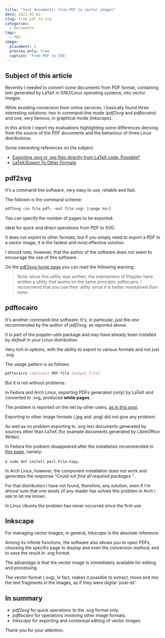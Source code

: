 ```yaml
---
title: "Text documents: from PDF to vector images"
date: 2022-05-02
slug: from_pdf_to_svg
categories:
  - Documents
tags:
  - PDF
image:
  placement: 3
  preview_only: true
  caption: 'From PDF to SVG'
---
```




## Subject of this article

Recently I needed to convert some documents from PDF format, containing text generated by LaTeX in GNU/Linux operating systems, into vector images.

While avoiding conversion from online services, I basically found three interesting solutions: two in command-line mode (_pdf2svg_ and _pdftocairo_) and one, very famous, in graphical mode (_Inkscape_).

In this article I report my evaluations highlighting some differences deriving from the source of the PDF documents and the behaviour of three Linux distributions.

Some interesting references on the subject: 
- [Exporting .png or .jpg files directly from LaTeX code. Possible?](https://tex.stackexchange.com/questions/222870/exporting-png-or-jpg-files-directly-from-latex-code-possible)
-  [LaTeX/Export To Other Formats](https://en.wikibooks.org/wiki/LaTeX/Export_To_Other_Formats#Convert_to_image_formats)

## pdf2svg

It's  a command line software, very easy to use, reliable and fast.

The followin is the command scheme: 

```bash
pdf2svg <in file.pdf> <out file.svg> [<page no>]
```

You can specify the number of pages to be exported.

Ideal for quick and direct operations from PDF to SVG.

It does not export to other formats, but if you simply need to export a PDF to a vector image, it is the fastest and most effective solution.



I should note, however, that the author of the software does not seem to encourage the use of this software.

On the [pdf2svg home page](http://cityinthesky.co.uk/opensource/pdf2svg/) you can read the following warning:


>Note: since this utility was written, the maintainers of Poppler have written a utility that works on the same principle: pdftocairo. I recommend that you use their utility since it is better maintained than mine.


## pdftocairo

It's another command-line software. It's, in particular, just the one recommended by the author of _pdf2svg_, as reported above.

It is part of the *poppler-utils* package and may have already been installed by _default_ in your Linux distribution.

Very rich in options, with the ability to export to various formats and not just _.svg_.

The usage pattern is as follows:

```bash
pdftocairo [options] PDF-file [output-file]
```

But it is not without problems.

In Fedora and Arch Linux, exporting PDFs generated (only) by LaTeX and converted to .svg, produced **white pages**.

The problem is reported on the net by other users, [as in this post](https://gitlab.freedesktop.org/poppler/poppler/-/issues/226).

Exporting to other image formats (.jpg and .png) did not give any problem.

As well as no problem exporting to .svg text documents generated by sources other than LaTeX (for example documents generated by LibreOffice Writer).

In Fedora the problem disappeared after the installation recommended in [this page](https://tug.org/pipermail/tex-live/2021-January/046403.html), namely:

`$ sudo dnf install perl-File-Copy`.

In Arch Linux, however, the component installation does not work and generates the response *"Could not find all required packages "*.

For that distribution I have not found, therefore, any solution, even if I'm almost sure that one exists (if any reader has solved this problem in Arch I ask to let me know).

In Linux Ubuntu the problem has never occurred since the first use.



## Inkscape

For managing vector images, in general, _Inkscape_ is the absolute reference.

Among its infinite functions, the software also allows you to open PDFs, choosing the specific page to display and even the conversion method, and to save the result in .svg format.

The advantage is that the vector image is immediately available for editing and processing.



The vector format (.svg), in fact, makes it possible to extract, move and mix the text fragments in the images, as if they were digital 'post-its'.

## In summary

- _pdf2svg_ for quick operations to the .svg format only.
- _pdftocairo_ for operations involving other image formats.
- _Inkscape_ for exporting and contextual editing of vector images.

Thank you for your attention.
